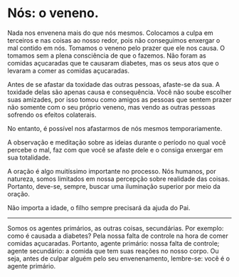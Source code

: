 # Nós: o veneno.

Nada nos envenena mais do que nós mesmos. Colocamos a culpa em terceiros e nas coisas ao nosso redor, pois não conseguimos enxergar o mal contido em nós. Tomamos o veneno pelo prazer que ele nos causa. O tomamos sem a plena consciência de que o fazemos. Não foram as comidas açucaradas que te causaram diabetes, mas os seus atos que o levaram a comer as comidas açucaradas. 

Antes de se afastar da toxidade das outras pessoas, afaste-se da sua. A toxidade delas são apenas causa e consequência. Você não soube escolher suas amizades, por isso tomou como amigos as pessoas que sentem prazer não somente com o seu próprio veneno, mas vendo as outras pessoas sofrendo os efeitos colaterais. 

No entanto, é possível nos afastarmos de nós mesmos temporariamente. 

A observação e meditação sobre as ideias durante o período no qual você percebe o mal, faz com que você se afaste dele e o consiga enxergar em sua totalidade. 

A oração é algo muitíssimo importante no processo. Nós humanos, por natureza, somos limitados em nossa percepção sobre realidade das coisas. Portanto, deve-se, sempre, buscar uma iluminação superior por meio da oração.

Não importa a idade, o filho sempre precisará da ajuda do Pai.

---

Somos os agentes primários, as outras coisas, secundárias. Por exemplo: como é causada a diabetes? Pela nossa falta de controle na hora de comer comidas açucaradas. Portanto, agente primário: nossa falta de controle; agente secundário: a comida que tem suas reações no nosso corpo. Ou seja, antes de culpar alguém pelo seu envenenamento, lembre-se: você é o agente primário.